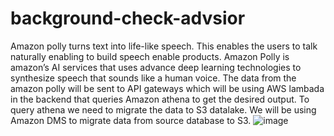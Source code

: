 # background-check-advsior
Amazon polly turns text into life-like speech. This enables the users to talk naturally 
enabling to build speech enable products. Amazon Polly is amazon’s AI services that 
uses advance deep learning technologies to synthesize speech that sounds like a human
voice. The data from the amazon polly will be sent to API gateways which will be using 
AWS lambada in the backend that queries Amazon athena to get the desired output. To 
query athena we need to migrate the data to S3 datalake. We will be using Amazon 
DMS to migrate data from source database to S3.
![image](https://user-images.githubusercontent.com/99464791/226540859-87f10755-e1f2-47dd-9cfe-ad61174040ef.png)
